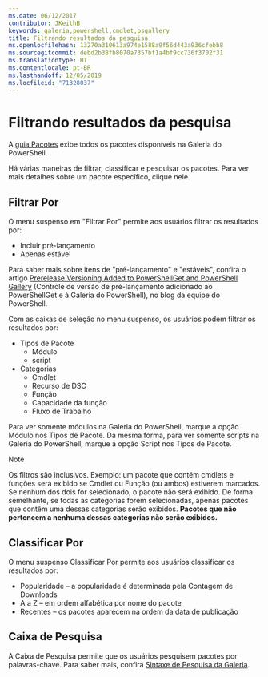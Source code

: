 ```yaml
---
ms.date: 06/12/2017
contributor: JKeithB
keywords: galeria,powershell,cmdlet,psgallery
title: Filtrando resultados da pesquisa
ms.openlocfilehash: 13270a310613a974e1588a9f56d443a936cfebb8
ms.sourcegitcommit: debd2b38fb8070a7357bf1a4bf9cc736f3702f31
ms.translationtype: HT
ms.contentlocale: pt-BR
ms.lasthandoff: 12/05/2019
ms.locfileid: "71328037"
---
```

# <a name="filtering-search-results"></a>Filtrando resultados da pesquisa

A [guia Pacotes](https://www.powershellgallery.com/packages) exibe todos os pacotes disponíveis na Galeria do PowerShell.

Há várias maneiras de filtrar, classificar e pesquisar os pacotes.
Para ver mais detalhes sobre um pacote específico, clique nele.

## <a name="filter-by"></a>Filtrar Por

O menu suspenso em "Filtrar Por" permite aos usuários filtrar os resultados por:
- Incluir pré-lançamento
- Apenas estável

Para saber mais sobre itens de "pré-lançamento" e "estáveis", confira o artigo [Prerelease Versioning Added to PowerShellGet and PowerShell Gallery](https://blogs.msdn.microsoft.com/powershell/2017/12/05/prerelease-versioning-added-to-powershellget-and-powershell-gallery/) (Controle de versão de pré-lançamento adicionado ao PowerShellGet e à Galeria do PowerShell), no blog da equipe do PowerShell.

Com as caixas de seleção no menu suspenso, os usuários podem filtrar os resultados por:
- Tipos de Pacote
  - Módulo
  - script
- Categorias
  - Cmdlet
  - Recurso de DSC
  - Função
  - Capacidade da função
  - Fluxo de Trabalho

Para ver somente módulos na Galeria do PowerShell, marque a opção Módulo nos Tipos de Pacote.
Da mesma forma, para ver somente scripts na Galeria do PowerShell, marque a opção Script nos Tipos de Pacote.

> [!NOTE]
> Os filtros são inclusivos.
> Exemplo: um pacote que contém cmdlets e funções será exibido se Cmdlet ou Função (ou ambos) estiverem marcados.
> Se nenhum dos dois for selecionado, o pacote não será exibido.
> De forma semelhante, se todas as categorias forem selecionadas, apenas pacotes que contêm uma dessas categorias serão exibidos.
> **Pacotes que não pertencem a nenhuma dessas categorias não serão exibidos.**

## <a name="sort-by"></a>Classificar Por

O menu suspenso Classificar Por permite aos usuários classificar os resultados por:
- Popularidade – a popularidade é determinada pela Contagem de Downloads
- A a Z – em ordem alfabética por nome do pacote
- Recentes – os pacotes aparecem na ordem da data de publicação

## <a name="search-box"></a>Caixa de Pesquisa

A Caixa de Pesquisa permite que os usuários pesquisem pacotes por palavras-chave.
Para saber mais, confira [Sintaxe de Pesquisa da Galeria](search-syntax.md).
